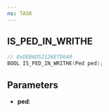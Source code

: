 ```yaml
---
ns: TASK
---
```

## IS_PED_IN_WRITHE

```c
// 0xDEB6D52126E7D640
BOOL IS_PED_IN_WRITHE(Ped ped);
```

## Parameters
* **ped**:
